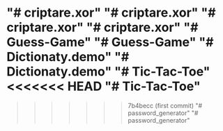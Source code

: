 "# criptare.xor" 
"# criptare.xor" 
"# criptare.xor" 
"# criptare.xor" 
"# Guess-Game" 
"# Guess-Game" 
"# Dictionaty.demo" 
"# Dictionaty.demo" 
"# Tic-Tac-Toe" 
<<<<<<< HEAD
"# Tic-Tac-Toe" 
=======
>>>>>>> 7b4becc (first commit)
"# password_generator" 
"# password_generator" 
